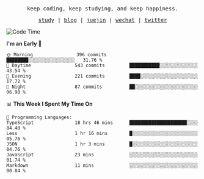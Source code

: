 <p align="center">
  <samp>
    <span>keep coding, keep studying, and keep happiness.</span>
  </samp>
</p>

<p align="center">
  <samp>
    <a href="https://github.com/ouduidui/fe-study">study</a> |
    <a href="https://deweyou.me">blog</a>  |
    <a href="https://juejin.cn/user/4309700183594366">juejin</a> |
    <a href="https://user-images.githubusercontent.com/54696834/165071004-6509e3f2-90c3-448c-9d92-3da42b0c2021.jpeg">wechat</a> |
    <a href="https://twitter.com/ouduidui">twitter</a>
  </samp>
</p>

<!--START_SECTION:waka-->
![Code Time](http://img.shields.io/badge/Code%20Time-4%2C866%20hrs%2052%20mins-blue)

**I'm an Early 🐤** 

```text
🌞 Morning                396 commits         ████████░░░░░░░░░░░░░░░░░   31.76 % 
🌆 Daytime                543 commits         ███████████░░░░░░░░░░░░░░   43.54 % 
🌃 Evening                221 commits         ████░░░░░░░░░░░░░░░░░░░░░   17.72 % 
🌙 Night                  87 commits          ██░░░░░░░░░░░░░░░░░░░░░░░   06.98 % 
```


📊 **This Week I Spent My Time On** 

```text
💬 Programming Languages: 
TypeScript               18 hrs 46 mins      █████████████████████░░░░   84.40 % 
Less                     1 hr 16 mins        █░░░░░░░░░░░░░░░░░░░░░░░░   05.76 % 
JSON                     1 hr 3 mins         █░░░░░░░░░░░░░░░░░░░░░░░░   04.76 % 
JavaScript               23 mins             ░░░░░░░░░░░░░░░░░░░░░░░░░   01.74 % 
Markdown                 11 mins             ░░░░░░░░░░░░░░░░░░░░░░░░░   00.84 % 
```


<!--END_SECTION:waka-->
